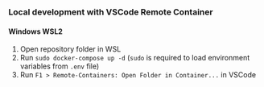 ### Local development with VSCode Remote Container

#### Windows WSL2

1. Open repository folder in WSL
2. Run `sudo docker-compose up -d` (`sudo` is required to load environment variables from `.env` file)
3. Run `F1 > Remote-Containers: Open Folder in Container...` in VSCode
